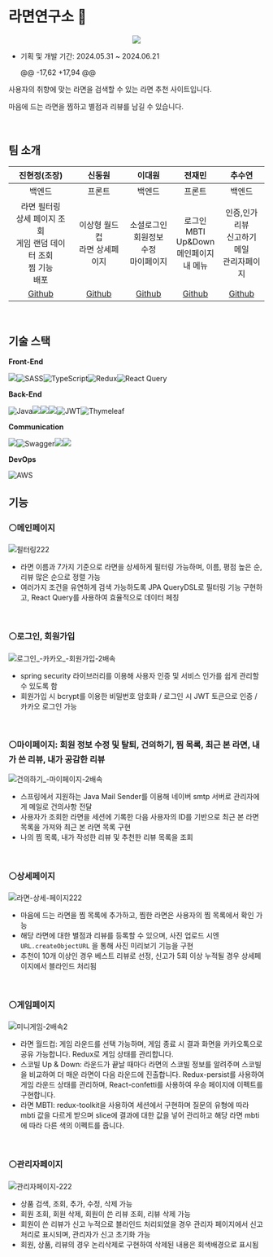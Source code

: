# 라면연구소 🍜

<p align="center"><img src="https://github.com/RamyunLab/ramyunlab-be/assets/57437315/23fd4324-3ed0-4445-b18d-56280a553c33"></p>

- 기획 및 개발 기간: 2024.05.31 ~ 2024.06.21

	@@ -17,62 +17,94 @@

사용자의 취향에 맞는 라면을 검색할 수 있는 라면 추천 사이트입니다.

마음에 드는 라면을 찜하고 별점과 리뷰를 남길 수 있습니다.

<br />


## 팀 소개

| 진현정(조장) | 신동원 | 이대원 | 전재민 | 추수연 |
|:---:|:---:|:---:|:---:|:---:|
| 백엔드 | 프론트 | 백엔드 | 프론트 | 백엔드 |
| 라면 필터링<br /> 상세 페이지 조회<br /> 게임 랜덤 데이터 조회<br /> 찜 기능 <br /> 배포 | 이상형 월드컵<br />라면 상세페이지 | 소셜로그인<br />회원정보 수정<br />마이페이지 | 로그인<br /> MBTI<br /> Up&Down<br /> 메인페이지<br /> 내 메뉴 | 인증,인가<br /> 리뷰<br /> 신고하기<br />메일<br />관리자페이지 |
| [Github](https://github.com/HJ17J) | [Github](https://github.com/eastorigin) | [Github](https://github.com/1ee-dw) | [Github](https://github.com/jaeminjeon123) | [Github](https://github.com/CHUSUEYEON) |

<br />


## 기술 스택

**Front-End**

<img src="https://img.shields.io/badge/react-61DAFB?style=for-the-badge&logo=react&logoColor=black">![SASS](https://img.shields.io/badge/SASS-hotpink.svg?style=for-the-badge&logo=SASS&logoColor=white)![TypeScript](https://img.shields.io/badge/typescript-%23007ACC.svg?style=for-the-badge&logo=typescript&logoColor=white)![Redux](https://img.shields.io/badge/redux-%23593d88.svg?style=for-the-badge&logo=redux&logoColor=white)![React Query](https://img.shields.io/badge/-React%20Query-FF4154?style=for-the-badge&logo=react%20query&logoColor=white)


**Back-End**

![Java](https://img.shields.io/badge/java-%23ED8B00.svg?style=for-the-badge&logo=openjdk&logoColor=white)<img src="https://img.shields.io/badge/springboot-6DB33F?style=for-the-badge&logo=springboot&logoColor=white"><img src="https://img.shields.io/badge/gradle-02303A?style=for-the-badge&logo=gradle&logoColor=white"><img src="https://img.shields.io/badge/mysql-4479A1?style=for-the-badge&logo=mysql&logoColor=white">![JWT](https://img.shields.io/badge/JWT-black?style=for-the-badge&logo=JSON%20web%20tokens)![Thymeleaf](https://img.shields.io/badge/Thymeleaf-%23005C0F.svg?style=for-the-badge&logo=Thymeleaf&logoColor=white)

**Communication**

<img src="https://img.shields.io/badge/github-181717?style=for-the-badge&logo=github&logoColor=white">![Swagger](https://img.shields.io/badge/-Swagger-%23Clojure?style=for-the-badge&logo=swagger&logoColor=white)<img src="https://img.shields.io/badge/slack-7952B3?style=for-the-badge&logo=slack&logoColor=white"><img src="https://img.shields.io/badge/notion-000000?style=for-the-badge&logo=notion&logoColor=white">

**DevOps**

![AWS](https://img.shields.io/badge/AWS-%23FF9900.svg?style=for-the-badge&logo=amazon-aws&logoColor=white)


## 기능

### ⚪메인페이지

![필터링222](https://github.com/RamyunLab/ramyunlab-be/assets/57437315/9ff70453-b99b-4910-9226-770fedaaf785)


- 라면 이름과 7가지 기준으로 라면을 상세하게 필터링 가능하며, 이름, 평점 높은 순, 리뷰 많은 순으로 정렬 가능
- 여러가지 조건을 유연하게 검색 가능하도록 JPA QueryDSL로 필터링 기능 구현하고, React Query를 사용하여 효율적으로 데이터 페칭
<br />

### ⚪로그인, 회원가입

![로그인_-카카오_-회원가입-2배속](https://github.com/RamyunLab/ramyunlab-be/assets/57437315/1066a96b-cb17-4a63-a8fb-94f1be45dc4f)

- spring security 라이브러리를 이용해 사용자 인증 및 서비스 인가를 쉽게 관리할 수 있도록 함
- 회원가입 시 bcrypt를 이용한 비밀번호 암호화 / 로그인 시 JWT 토큰으로 인증 / 카카오 로그인 가능
<br />

### ⚪마이페이지: 회원 정보 수정 및 탈퇴, 건의하기, 찜 목록, 최근 본 라면, 내가 쓴 리뷰, 내가 공감한 리뷰

![건의하기_-마이페이지-2배속](https://github.com/RamyunLab/ramyunlab-be/assets/57437315/1c4ba9e0-735e-4446-9cfe-dbeacb93e125)

- 스프링에서 지원하는 Java Mail Sender를 이용해 네이버 smtp 서버로 관리자에게 메일로 건의사항 전달
- 사용자가 조회한 라면을 세션에 기록한 다음 사용자의 ID를 기반으로 최근 본 라면 목록을 가져와 최근 본 라면 목록 구현
- 나의 찜 목록, 내가 작성한 리뷰 및 추천한 리뷰 목록을 조회
<br />

### ⚪상세페이지

![라면-상세-페이지222](https://github.com/RamyunLab/ramyunlab-be/assets/57437315/04a26378-6a78-4180-aa34-602507ee8577)

- 마음에 드는 라면을 찜 목록에 추가하고, 찜한 라면은 사용자의 찜 목록에서 확인 가능
- 해당 라면에 대한 별점과 리뷰를 등록할 수 있으며, 사진 업로드 시엔 `URL.createObjectURL` 을 통해 사진 미리보기 기능을 구현
- 추천이 10개 이상인 경우 베스트 리뷰로 선정, 신고가 5회 이상 누적될 경우 상세페이지에서 블라인드 처리됨
<br />

### ⚪게임페이지

![미니게임-2배속2](https://github.com/RamyunLab/ramyunlab-be/assets/57437315/1982ce80-270e-4549-9361-4995fdbc5c2a)

- 라면 월드컵: 게임 라운드를 선택 가능하며, 게임 종료 시 결과 화면을 카카오톡으로 공유 가능합니다. Redux로 게임 상태를 관리합니다.
- 스코빌 Up & Down: 라운드가 끝날 때마다 라면의 스코빌 정보를 알려주며 스코빌을 비교하여 더 매운 라면이 다음 라운드에 진출합니다. Redux-persist를 사용하여 게임 라운드 상태를 관리하며, React-confetti를 사용하여 우승 페이지에 이펙트를 구현합니다.
- 라면 MBTI: redux-toolkit을 사용하여 세션에서 구현하며 질문의 유형에 따라 mbti 값을 다르게 받으며 slice에 결과에 대한 값을 넣어 관리하고 해당 라면 mbti에 따라 다른 색의 이펙트를 줍니다.
<br />

### ⚪관리자페이지

![관리자페이지-222](https://github.com/RamyunLab/ramyunlab-be/assets/57437315/3ca543ff-d7c5-4fe7-82ed-cd7f8935563a)

- 상품 검색, 조회, 추가, 수정, 삭제 가능
- 회원 조회, 회원 삭제, 회원이 쓴 리뷰 조회, 리뷰 삭제 가능
- 회원이 쓴 리뷰가 신고 누적으로 블라인드 처리되었을 경우 관리자 페이지에서 신고 처리로 표시되며, 관리자가 신고 초기화 가능
- 회원, 상품, 리뷰의 경우 논리삭제로 구현하여 삭제된 내용은 회색배경으로 표시됨
